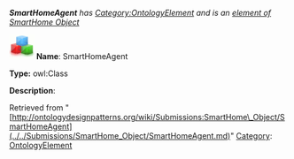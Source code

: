 ___SmartHomeAgent__ has [Category:OntologyElement](../../Category/OntologyElement.md "Category:OntologyElement") and is an [element of](../../Property/ElementOf.md "Property:ElementOf") [SmartHome Object](../../Submissions/SmartHome_Object.md "Submissions:SmartHome Object")_


  




[![Class](../../images/thumb/2/27/Class.gif/45px-Class.gif)](../../Image/Class.gif.md "Class")
__Name__: SmartHomeAgent 


__Type:__ owl:Class 


__Description__: 





Retrieved from "[http://ontologydesignpatterns.org/wiki/Submissions:SmartHome\_Object/SmartHomeAgent](../../Submissions/SmartHome_Object/SmartHomeAgent.md)"
 [Category](http://ontologydesignpatterns.org/wiki/Special:Categories "Special:Categories"): [OntologyElement](../../Category/OntologyElement.md "Category:OntologyElement")